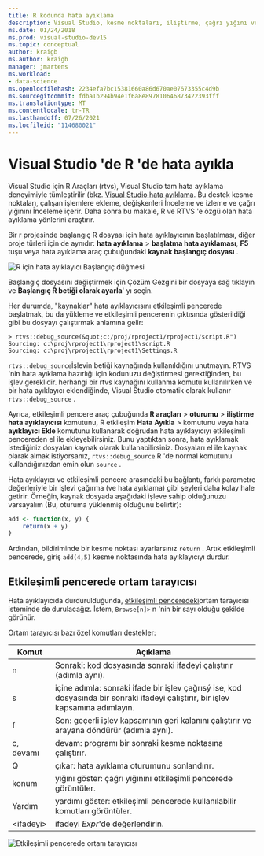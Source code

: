 ```yaml
---
title: R kodunda hata ayıklama
description: Visual Studio, kesme noktaları, iliştirme, çağrı yığını ve değişkenleri inceleme dahil olmak üzere R için tam hata ayıklama deneyimi sağlar.
ms.date: 01/24/2018
ms.prod: visual-studio-dev15
ms.topic: conceptual
author: kraigb
ms.author: kraigb
manager: jmartens
ms.workload:
- data-science
ms.openlocfilehash: 2234efa7bc15381660a86d670ae07673355c4d9b
ms.sourcegitcommit: fdba1b294b94e1f6a8e897810646873422393fff
ms.translationtype: MT
ms.contentlocale: tr-TR
ms.lasthandoff: 07/26/2021
ms.locfileid: "114680021"
---
```

# <a name="debug-r-in-visual-studio"></a>Visual Studio 'de R 'de hata ayıkla

Visual Studio için R Araçları (rtvs), Visual Studio tam hata ayıklama deneyimiyle tümleştirilir (bkz. [Visual Studio hata ayıklama](../debugger/debugger-feature-tour.md). Bu destek kesme noktaları, çalışan işlemlere ekleme, değişkenleri İnceleme ve izleme ve çağrı yığınını İnceleme içerir. Daha sonra bu makale, R ve RTVS 'e özgü olan hata ayıklama yönlerini araştırır.

Bir r projesinde başlangıç R dosyası için hata ayıklayıcının başlatılması, diğer proje türleri için de aynıdır: **hata ayıklama**  >  **başlatma hata ayıklaması**, **F5** tuşu veya hata ayıklama araç çubuğundaki **kaynak başlangıç dosyası** .

![R için hata ayıklayıcı Başlangıç düğmesi](media/debugger-start-button.png)

Başlangıç dosyasını değiştirmek için Çözüm Gezgini bir dosyaya sağ tıklayın ve **Başlangıç R betiği olarak ayarla**' yı seçin.

Her durumda, "kaynaklar&quot; hata ayıklayıcısını etkileşimli pencerede başlatmak, bu da yükleme ve etkileşimli pencerenin çıktısında gösterildiği gibi bu dosyayı çalıştırmak anlamına gelir:

```output
> rtvs::debug_source(&quot;c:/proj/rproject1/rproject1/script.R")
Sourcing: c:\proj\rproject1\rproject1\script.R
Sourcing: c:\proj\rproject1\rproject1\Settings.R
```

`rtvs::debug_source`İşlevin betiği kaynağında kullanıldığını unutmayın. RTVS 'nin hata ayıklama hazırlığı için kodunuzu değiştirmesi gerektiğinden, bu işlev gereklidir. herhangi bir rtvs kaynağını kullanma komutu kullanılırken ve bir hata ayıklayıcı eklendiğinde, Visual Studio otomatik olarak kullanır `rtvs::debug_source` .

Ayrıca, etkileşimli pencere araç çubuğunda **R araçları**  >  **oturumu**  >  **iliştirme hata ayıklayıcısı** komutunu, R etkileşim **Hata Ayıkla**  >   komutunu veya hata **ayıklayıcı Ekle** komutunu kullanarak doğrudan hata ayıklayıcıyı etkileşimli pencereden el ile ekleyebilirsiniz. Bunu yaptıktan sonra, hata ayıklamak istediğiniz dosyaları kaynak olarak kullanabilirsiniz. Dosyaları el ile kaynak olarak almak istiyorsanız, `rtvs::debug_source` R 'de normal komutunu kullandığınızdan emin olun `source` .

Hata ayıklayıcı ve etkileşimli pencere arasındaki bu bağlantı, farklı parametre değerleriyle bir işlevi çağırma (ve hata ayıklama) gibi şeyleri daha kolay hale getirir. Örneğin, kaynak dosyada aşağıdaki işleve sahip olduğunuzu varsayalım (Bu, oturuma yüklenmiş olduğunu belirtir):

```R
add <- function(x, y) {
    return(x + y)
}
```

Ardından, bildiriminde bir kesme noktası ayarlarsınız `return` . Artık etkileşimli pencerede, giriş `add(4,5)` kesme noktasında hata ayıklayıcıyı durdur.

## <a name="environment-browser-in-the-interactive-window"></a>Etkileşimli pencerede ortam tarayıcısı

Hata ayıklayıcıda durdurulduğunda, [etkileşimli penceredeki](interactive-repl-for-r-in-visual-studio.md)ortam tarayıcısı isteminde de durulacağız. İstem, `Browse[n]>` n 'nin bir sayı olduğu şekilde görünür.

Ortam tarayıcısı bazı özel komutları destekler:

| Komut | Açıklama |
| --- | --- |
| n | Sonraki: kod dosyasında sonraki ifadeyi çalıştırır (adımla aynı). |
| s | içine adımla: sonraki ifade bir işlev çağrısý ise, kod dosyasında bir sonraki ifadeyi çalıştırır, bir işlev kapsamına adımlayın. |
| f | Son: geçerli işlev kapsamının geri kalanını çalıştırır ve arayana döndürür (adımla aynı). |
| c, devamı | devam: programı bir sonraki kesme noktasına çalıştırır. |
| Q | çıkar: hata ayıklama oturumunu sonlandırır. |
| konum | yığını göster: çağrı yığınını etkileşimli pencerede görüntüler. |
| Yardım | yardımı göster: etkileşimli pencerede kullanılabilir komutları görüntüler. |
| &lt;ifadeyi&gt; | ifadeyi *Expr*'de değerlendirin. |

![Etkileşimli pencerede ortam tarayıcısı](media/debugger-environment-browser.png)
